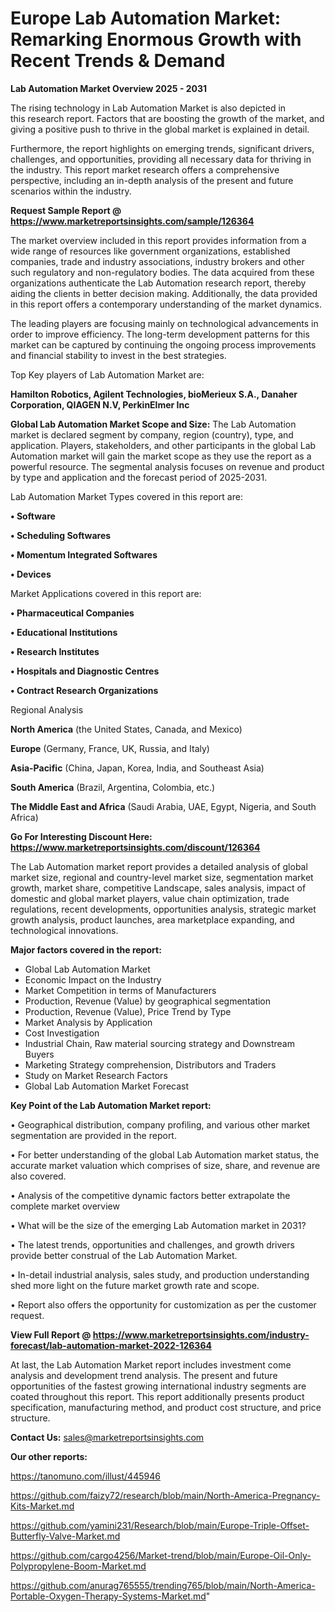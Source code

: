 # Europe Lab Automation Market: Remarking Enormous Growth with Recent Trends & Demand

<Strong> Lab Automation Market Overview 2025 - 2031</strong>

The rising technology in Lab Automation Market is also depicted in this research report. Factors that are boosting the growth of the market, and giving a positive push to thrive in the global market is explained in detail.

Furthermore, the report highlights on emerging trends, significant drivers, challenges, and opportunities, providing all necessary data for thriving in the industry. This report market research offers a comprehensive perspective, including an in-depth analysis of the present and future scenarios within the industry.

<strong>Request Sample Report @ <a href=https://www.marketreportsinsights.com/sample/126364>https://www.marketreportsinsights.com/sample/126364</a></strong>

The market overview included in this report provides information from a wide range of resources like government organizations, established companies, trade and industry associations, industry brokers and other such regulatory and non-regulatory bodies. The data acquired from these organizations authenticate the Lab Automation research report, thereby aiding the clients in better decision making. Additionally, the data provided in this report offers a contemporary understanding of the market dynamics.

The leading players are focusing mainly on technological advancements in order to improve efficiency. The long-term development patterns for this market can be captured by continuing the ongoing process improvements and financial stability to invest in the best strategies.

Top Key players of Lab Automation Market are:

<strong>Hamilton Robotics, Agilent Technologies, bioMerieux S.A., Danaher Corporation, QIAGEN N.V, PerkinElmer Inc</strong>

<strong><b>Global Lab Automation Market Scope and Size:</b></strong>
The Lab Automation market is declared segment by company, region (country), type, and application. Players, stakeholders, and other participants in the global Lab Automation market will gain the market scope as they use the report as a powerful resource. The segmental analysis focuses on revenue and product by type and application and the forecast period of 2025-2031.

Lab Automation Market Types covered in this report are:

<strong>• Software

• Scheduling Softwares

• Momentum Integrated Softwares

• Devices</strong>

Market Applications covered in this report are:

<strong>• Pharmaceutical Companies

• Educational Institutions

• Research Institutes

• Hospitals and Diagnostic Centres

• Contract Research Organizations</strong> 

Regional Analysis

<strong>North America</strong> (the United States, Canada, and Mexico)

<strong>Europe</strong> (Germany, France, UK, Russia, and Italy)

<strong>Asia-Pacific</strong> (China, Japan, Korea, India, and Southeast Asia)

<strong>South America</strong> (Brazil, Argentina, Colombia, etc.)

<strong>The Middle East and Africa</strong> (Saudi Arabia, UAE, Egypt, Nigeria, and South Africa)

<strong>Go For Interesting Discount Here: <a href=https://www.marketreportsinsights.com/discount/126364>https://www.marketreportsinsights.com/discount/126364</a></strong>

The Lab Automation market report provides a detailed analysis of global market size, regional and country-level market size, segmentation market growth, market share, competitive Landscape, sales analysis, impact of domestic and global market players, value chain optimization, trade regulations, recent developments, opportunities analysis, strategic market growth analysis, product launches, area marketplace expanding, and technological innovations.

<strong><b>Major factors covered in the report:</b></strong>
<ul>
  <li>Global Lab Automation Market </li>
  <li>Economic Impact on the Industry</li>
  <li>Market Competition in terms of Manufacturers</li>
  <li>Production, Revenue (Value) by geographical segmentation</li>
  <li>Production, Revenue (Value), Price Trend by Type</li>
  <li>Market Analysis by Application</li>
  <li>Cost Investigation</li>
  <li>Industrial Chain, Raw material sourcing strategy and Downstream Buyers</li>
  <li>Marketing Strategy comprehension, Distributors and Traders</li>
  <li>Study on Market Research Factors</li>
  <li>Global Lab Automation Market Forecast</li>
</ul>

<strong><b>Key Point of the Lab Automation Market report:</b></strong>

• Geographical distribution, company profiling, and various other market segmentation are provided in the report.

• For better understanding of the global Lab Automation market status, the accurate market valuation which comprises of size, share, and revenue are also covered.

• Analysis of the competitive dynamic factors better extrapolate the complete market overview

• What will be the size of the emerging Lab Automation market in 2031?

• The latest trends, opportunities and challenges, and growth drivers provide better construal of the Lab Automation Market.

• In-detail industrial analysis, sales study, and production understanding shed more light on the future market growth rate and scope.

• Report also offers the opportunity for customization as per the customer request.

<strong><b>View Full Report @ <a href=https://www.marketreportsinsights.com/industry-forecast/lab-automation-market-2022-126364>https://www.marketreportsinsights.com/industry-forecast/lab-automation-market-2022-126364</a></b></strong>


At last, the Lab Automation Market report includes investment come analysis and development trend analysis. The present and future opportunities of the fastest growing international industry segments are coated throughout this report. This report additionally presents product specification, manufacturing method, and product cost structure, and price structure.

<strong>Contact Us:</strong>
sales@marketreportsinsights.com

<strong>Our other reports:</strong>

<a href=https://tanomuno.com/illust/445946>https://tanomuno.com/illust/445946</a>

<a href=https://github.com/faizy72/research/blob/main/North-America-Pregnancy-Kits-Market.md>https://github.com/faizy72/research/blob/main/North-America-Pregnancy-Kits-Market.md</a>

<a href=https://github.com/yamini231/Research/blob/main/Europe-Triple-Offset-Butterfly-Valve-Market.md>https://github.com/yamini231/Research/blob/main/Europe-Triple-Offset-Butterfly-Valve-Market.md</a>

<a href=https://github.com/cargo4256/Market-trend/blob/main/Europe-Oil-Only-Polypropylene-Boom-Market.md>https://github.com/cargo4256/Market-trend/blob/main/Europe-Oil-Only-Polypropylene-Boom-Market.md</a>

<a href=https://github.com/anurag765555/trending765/blob/main/North-America-Portable-Oxygen-Therapy-Systems-Market.md>https://github.com/anurag765555/trending765/blob/main/North-America-Portable-Oxygen-Therapy-Systems-Market.md</a>"
